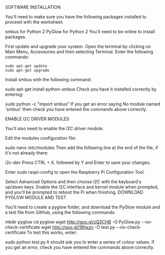 SOFTWARE INSTALLATION

You'll need to make sure you have the following packages installed to proceed with the worksheet:

smbus for Python 2
PyGlow for Python 2
You'll need to be online to install packages.

First update and upgrade your system. Open the terminal by clicking on Main Menu, Accessories and then selecting Terminal. Enter the following commands:

```
sudo apt-get update
sudo apt-get upgrade
```

Install smbus with the following command:

sudo apt-get install python-smbus
Check you have it installed correctly by entering:

sudo python -c "import smbus"
If you get an error saying No module named 'smbus' then check you have entered the commands above correctly.

ENABLE I2C DRIVER MODULES

You'll also need to enable the I2C driver module.

Edit the modules configuration file:

sudo nano /etc/modules
Then add the following line at the end of the file, if it's not already there:

i2c-dev
Press CTRL + X, followed by Y and Enter to save your changes.

Enter sudo raspi-config to open the Raspberry Pi Configuration Tool.

Select Advanced Options and then choose I2C with the keyboard's up/down keys. Enable the I2C interface and kernel module when prompted, and you'll be prompted to reboot the Pi when finishing.
DOWNLOAD PYGLOW MODULE AND TEST

You'll need to create a pyglow folder, and download the PyGlow module and a test file from GitHub, using the following commands:

mkdir pyglow
cd pyglow
wget http://goo.gl/zQ3CHB -O PyGlow.py --no-check-certificate
wget http://goo.gl/18fwzn -O test.py --no-check-certificate
To test this works, enter:

sudo python test.py
It should ask you to enter a series of colour values. If you get an error, check you have entered the commands above correctly.
